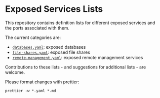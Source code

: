 # Exposed Services Lists

This repository contains definition lists for different exposed services and the
ports associated with them.

The current categories are:

- [`databases.yaml`](./databases.yaml): exposed databases
- [`file-shares.yaml`](./file-shares.yaml): exposed file shares
- [`remote-management.yaml`](./remote-management.yaml): exposed remote
  management services

Contributions to these lists - and suggestions for additional lists - are
welcome.

Please format changes with prettier:

```
prettier -w *.yaml *.md
```
